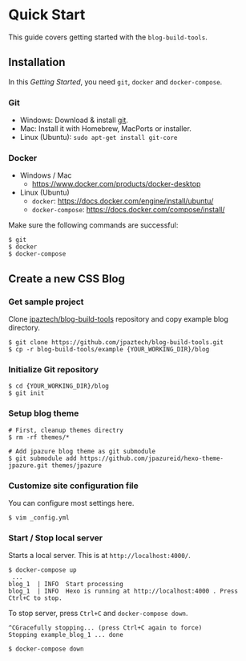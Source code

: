 # Quick Start

This guide covers getting started with the `blog-build-tools`.

## Installation 

In this _Getting Started_, you need `git`, `docker` and `docker-compose`.

### Git

* Windows: Download & install [git](https://git-scm.com/download/win).
* Mac: Install it with Homebrew, MacPorts or installer.
* Linux (Ubuntu): `sudo apt-get install git-core`

### Docker

* Windows / Mac
  * https://www.docker.com/products/docker-desktop
* Linux (Ubuntu)
  * `docker`: https://docs.docker.com/engine/install/ubuntu/
  * `docker-compose`: https://docs.docker.com/compose/install/

Make sure the following commands are successful:

```shell
$ git
$ docker
$ docker-compose
```

## Create a new CSS Blog

### Get sample project

Clone [jpaztech/blog-build-tools](https://github.com/jpaztech/blog-build-tools) repository and copy example blog directory.

```shell
$ git clone https://github.com/jpaztech/blog-build-tools.git
$ cp -r blog-build-tools/example {YOUR_WORKING_DIR}/blog
```

### Initialize Git repository

```shell
$ cd {YOUR_WORKING_DIR}/blog
$ git init
```

### Setup blog theme

```shell
# First, cleanup themes directry
$ rm -rf themes/*

# Add jpazure blog theme as git submodule
$ git submodule add https://github.com/jpazureid/hexo-theme-jpazure.git themes/jpazure
```

### Customize site configuration file

You can configure most settings here.

```shell
$ vim _config.yml
```

### Start / Stop local server

Starts a local server. This is at `http://localhost:4000/`.

```shell
$ docker-compose up
 ...
blog_1  | INFO  Start processing
blog_1  | INFO  Hexo is running at http://localhost:4000 . Press Ctrl+C to stop.
```

To stop server, press `Ctrl+C` and `docker-compose down`.

```shell
^CGracefully stopping... (press Ctrl+C again to force)
Stopping example_blog_1 ... done

$ docker-compose down
```

